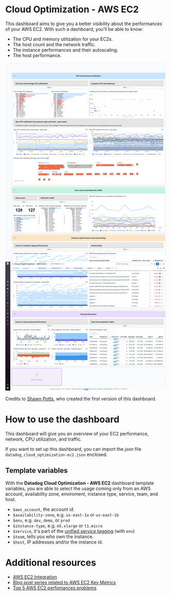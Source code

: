 # Cloud Optimization - AWS EC2

This dashboard aims to give you a better visibility about the performances of your AWS
EC2. With such a dashboard, you'll be able to know:
- The CPU and memory utilization for your EC2s.
- The host count and the network traffic.
- The instance performances and their autoscaling.
- The host performance.

![Datadog Cloud Optimization for AWS EC2](./img/aws_ec2_optimization.png)

Credits to [Shawn Potts](https://github.com/spottsdd), who created the first version of this dashboard.

# How to use the dashboard

This dashboard will give you an overview of your EC2 performance, network, CPU
utilization, and traffic.

If you want to set up this dashboard, you can import the json file `datadog_cloud_optimization-ec2.json` enclosed.

## Template variables

With the __Datadog Cloud Optimization - AWS EC2__ dashboard template variables, you are able to select the usage coming only from an AWS account, availability zone, enviroment, instance type, service, team, and host.

- `$aws_account`, the account id.
- `$availability-zone`, e.g. `us-east-1a` or `us-east-1b`
- `$env`, e.g. `dev`, `demo`, or `prod`
- `$instance-type`, e.g. `m5.xlarge` or `t1.micro`
- `$service`, it's part of the [unified service tagging](https://docs.datadoghq.com/getting_started/tagging/unified_service_tagging/) (with `env`)
- `$team`, tells you who own the instance.
- `$host`, IP addresses and/or the instance id.

# Additional resources

- [AWS EC2 Integration](https://docs.datadoghq.com/integrations/amazon_ec2/)
- [Blog post series related to AWS EC2 Key Metrics](https://www.datadoghq.com/blog/ec2-monitoring/)
- [Top 5 AWS EC2 perfomances problems](https://www.datadoghq.com/pdf/Top-5-AWS-EC2-Performance-Problems.pdf)
